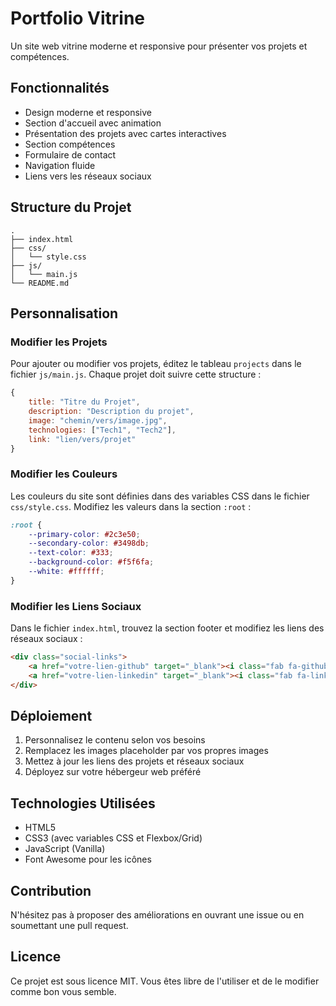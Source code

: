 # Portfolio Vitrine

Un site web vitrine moderne et responsive pour présenter vos projets et compétences.

## Fonctionnalités

- Design moderne et responsive
- Section d'accueil avec animation
- Présentation des projets avec cartes interactives
- Section compétences
- Formulaire de contact
- Navigation fluide
- Liens vers les réseaux sociaux

## Structure du Projet

```
.
├── index.html
├── css/
│   └── style.css
├── js/
│   └── main.js
└── README.md
```

## Personnalisation

### Modifier les Projets

Pour ajouter ou modifier vos projets, éditez le tableau `projects` dans le fichier `js/main.js`. Chaque projet doit suivre cette structure :

```javascript
{
    title: "Titre du Projet",
    description: "Description du projet",
    image: "chemin/vers/image.jpg",
    technologies: ["Tech1", "Tech2"],
    link: "lien/vers/projet"
}
```

### Modifier les Couleurs

Les couleurs du site sont définies dans des variables CSS dans le fichier `css/style.css`. Modifiez les valeurs dans la section `:root` :

```css
:root {
    --primary-color: #2c3e50;
    --secondary-color: #3498db;
    --text-color: #333;
    --background-color: #f5f6fa;
    --white: #ffffff;
}
```

### Modifier les Liens Sociaux

Dans le fichier `index.html`, trouvez la section footer et modifiez les liens des réseaux sociaux :

```html
<div class="social-links">
    <a href="votre-lien-github" target="_blank"><i class="fab fa-github"></i></a>
    <a href="votre-lien-linkedin" target="_blank"><i class="fab fa-linkedin"></i></a>
</div>
```

## Déploiement

1. Personnalisez le contenu selon vos besoins
2. Remplacez les images placeholder par vos propres images
3. Mettez à jour les liens des projets et réseaux sociaux
4. Déployez sur votre hébergeur web préféré

## Technologies Utilisées

- HTML5
- CSS3 (avec variables CSS et Flexbox/Grid)
- JavaScript (Vanilla)
- Font Awesome pour les icônes

## Contribution

N'hésitez pas à proposer des améliorations en ouvrant une issue ou en soumettant une pull request.

## Licence

Ce projet est sous licence MIT. Vous êtes libre de l'utiliser et de le modifier comme bon vous semble. 